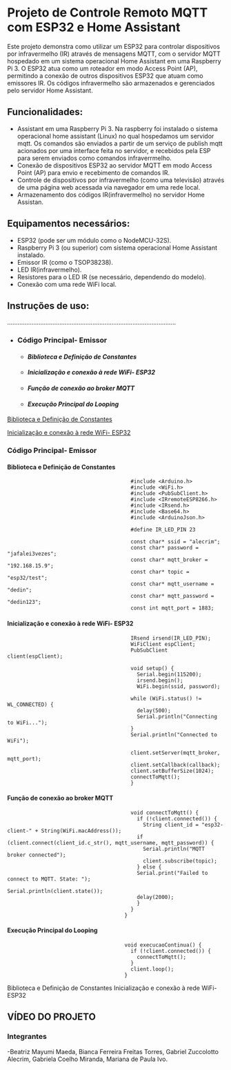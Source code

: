 
# Projeto de Controle Remoto MQTT com ESP32 e Home Assistant

Este projeto demonstra como utilizar um ESP32 para controlar dispositivos por infravermelho (IR) através de mensagens MQTT, com o servidor MQTT hospedado em um sistema operacional Home Assistant em uma Raspberry Pi 3. O ESP32 atua como um roteador em modo Access Point (AP), permitindo a conexão de outros dispositivos ESP32 que atuam como emissores IR. Os códigos infravermelho são armazenados e gerenciados pelo servidor Home Assistant.

## Funcionalidades:

 - Assistant em uma Raspberry Pi 3. Na raspberry foi instalado o sistema operacional home assistant (Linux) no qual hospedamos um servidor mqtt. Os comandos são enviados a partir de um serviço de publish mqtt acionados por uma interface feita no servidor, e recebidos pela ESP para serem enviados como comandos infraverrmelho. 
- Conexão de dispositivos ESP32 ao servidor MQTT em modo Access Point (AP) para envio e recebimento de comandos IR.
- Controle de dispositivos por infravermelho (como uma televisão) através de uma página web acessada via navegador em uma rede local.
- Armazenamento dos códigos IR(infravermelho) no servidor Home Assistan.

## Equipamentos necessários:

- ESP32 (pode ser um módulo como o NodeMCU-32S).
- Raspberry Pi 3 (ou superior) com sistema operacional Home Assistant instalado.
- Emissor IR (como o TSOP38238).
- LED IR(infravermelho).
- Resistores para o LED IR (se necessário, dependendo do modelo).
- Conexão com uma rede WiFi local. 

## Instruções de uso:
.................................................................................................

* ###  Código Principal- Emissor

  * #### *Biblioteca e Definição de Constantes*
  * #### *Inicialização e conexão à rede WiFi- ESP32*
  * #### *Função de conexão ao broker MQTT*
  * #### *Execução Principal do Looping*
 
[Biblioteca e Definição de Constantes](#biblioteca-e-definição-de-constantes)

[Inicialização e conexão à rede WiFi- ESP32](#inicialização-e-conexão-à-rede-wifi--esp32)



###  Código Principal- Emissor
#### Biblioteca e Definição de Constantes

                                            #include <Arduino.h>
                                            #include <WiFi.h>
                                            #include <PubSubClient.h>
                                            #include <IRremoteESP8266.h>
                                            #include <IRsend.h>
                                            #include <Base64.h>
                                            #include <ArduinoJson.h>

                                            #define IR_LED_PIN 23

                                            const char* ssid = "alecrim";
                                            const char* password = "jafalei3vezes";
                                            const char* mqtt_broker = "192.168.15.9";
                                            const char* topic = "esp32/test";
                                            const char* mqtt_username = "dedin";
                                            const char* mqtt_password = "dedin123";
                                            const int mqtt_port = 1883;


#### Inicialização e conexão à rede WiFi- ESP32

                                            IRsend irsend(IR_LED_PIN);
                                            WiFiClient espClient;
                                            PubSubClient client(espClient);

                                            void setup() {
                                              Serial.begin(115200);
                                              irsend.begin();
                                              WiFi.begin(ssid, password);
  
                                            while (WiFi.status() != WL_CONNECTED) {
                                              delay(500);
                                              Serial.println("Connecting to WiFi...");
                                            }
                                            Serial.println("Connected to WiFi");

                                            client.setServer(mqtt_broker, mqtt_port);
                                            client.setCallback(callback);
                                            client.setBufferSize(1024);
                                            connectToMqtt();
                                            }


####  Função de conexão ao broker MQTT


                                            void connectToMqtt() {
                                              if (!client.connected()) {
                                                String client_id = "esp32-client-" + String(WiFi.macAddress());
                                              if (client.connect(client_id.c_str(), mqtt_username, mqtt_password)) {
                                                Serial.println("MQTT broker connected");
                                                client.subscribe(topic);
                                              } else {
                                              Serial.print("Failed to connect to MQTT. State: ");
                                              Serial.println(client.state());
                                              delay(2000);
                                              }
                                            }
                                          }


  
#### Execução Principal do Looping


                                          void execucaoContinua() {
                                            if (!client.connected()) {
                                              connectToMqtt();
                                            }
                                            client.loop();
                                          }


Biblioteca e Definição de Constantes
Inicialização e conexão à rede WiFi- ESP32



## VÍDEO DO PROJETO



### Integrantes
-Beatriz Mayumi Maeda, Bianca Ferreira Freitas Torres, Gabriel Zuccolotto Alecrim, Gabriela Coelho Miranda, Mariana de Paula Ivo.







